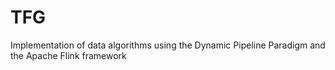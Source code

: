 # TFG
Implementation of data algorithms using the Dynamic Pipeline Paradigm and the Apache Flink framework 
